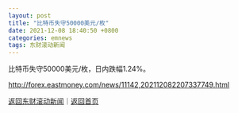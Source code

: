 ```yaml
---
layout: post
title: "比特币失守50000美元/枚"
date: 2021-12-08 18:40:50 +0800
categories: emnews
tags: 东财滚动新闻
---
```


比特币失守50000美元/枚，日内跌幅1.24%。

<http://forex.eastmoney.com/news/11142,202112082207337749.html>

[返回东财滚动新闻](//finews.withounder.com/emnews/)｜[返回首页](//finews.withounder.com/)
